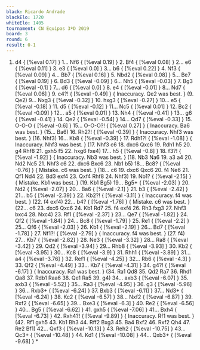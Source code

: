```yaml
---
black: Ricardo Andrade
blackElo: 1720
whiteElo: 1405
tournament: CN Equipas 3ªD 2019
board: 3
round: 6
result: 0-1
---
```


1. d4 { [%eval 0.17] } 1... Nf6 { [%eval 0.19] } 2. Bf4 { [%eval 0.08] } 2... e6 { [%eval 0.11] } 3. e3 { [%eval 0.0] } 3... b6 { [%eval 0.22] } 4. Nf3 { [%eval 0.09] } 4... Bb7 { [%eval 0.16] } 5. Nbd2 { [%eval 0.08] } 5... Be7 { [%eval 0.19] } 6. Bd3 { [%eval -0.09] } 6... Nh5 { [%eval -0.03] } 7. Bg3 { [%eval -0.1] } 7... d6 { [%eval 0.0] } 8. e4 { [%eval -0.01] } 8... Nd7 { [%eval 0.06] } 9. c4?! { [%eval -0.49] } { Inaccuracy. Qe2 was best. } (9. Qe2) 9... Nxg3 { [%eval -0.32] } 10. hxg3 { [%eval -0.27] } 10... e5 { [%eval -0.18] } 11. d5 { [%eval -0.12] } 11... Nc5 { [%eval 0.01] } 12. Bc2 { [%eval -0.09] } 12... a5 { [%eval 0.01] } 13. Nh4 { [%eval -0.41] } 13... g6 { [%eval -0.41] } 14. Qe2 { [%eval -0.54] } 14... Qd7 { [%eval -0.33] } 15. O-O-O { [%eval -0.6] } 15... O-O-O?! { [%eval 0.27] } { Inaccuracy. Ba6 was best. } (15... Ba6) 16. Rh2?! { [%eval -0.39] } { Inaccuracy. Nhf3 was best. } (16. Nhf3) 16... Kb8 { [%eval -0.39] } 17. Rdh1?! { [%eval -1.08] } { Inaccuracy. Nhf3 was best. } (17. Nhf3 c6 18. dxc6 Qxc6 19. Rdh1 h5 20. g4 Rhf8 21. gxh5 f5 22. hxg6 fxe4) 17... h5 { [%eval -0.8] } 18. f3?! { [%eval -1.92] } { Inaccuracy. Nb3 was best. } (18. Nb3 Na6 19. a3 a4 20. Nd2 Nc5 21. Nhf3 c6 22. dxc6 Bxc6 23. Nb1 b5) 18... Bc8? { [%eval -0.76] } { Mistake. c6 was best. } (18... c6 19. dxc6 Qxc6 20. f4 Ne6 21. Qf1 Nd4 22. Bd3 exf4 23. Qxf4 Rhf8 24. Nhf3) 19. Nb1? { [%eval -2.15] } { Mistake. Kb1 was best. } (19. Kb1 Bg5) 19... Bg5+ { [%eval -2.03] } 20. Nd2 { [%eval -2.07] } 20... Ba6 { [%eval -2.1] } 21. b3 { [%eval -2.42] } 21... b5 { [%eval -2.39] } 22. Kb2?! { [%eval -3.11] } { Inaccuracy. f4 was best. } (22. f4 exf4) 22... b4? { [%eval -1.76] } { Mistake. c6 was best. } (22... c6 23. dxc6 Qxc6 24. Kb1 Rd7 25. f4 exf4 26. Rh3 fxg3 27. Nhf3 bxc4 28. Nxc4) 23. Rf1 { [%eval -2.37] } 23... Qe7 { [%eval -1.82] } 24. Qf2 { [%eval -1.84] } 24... Bc8 { [%eval -1.79] } 25. Re1 { [%eval -2.2] } 25... Qf6 { [%eval -2.03] } 26. Kb1 { [%eval -2.19] } 26... Bd7 { [%eval -1.78] } 27. Nf1?! { [%eval -2.79] } { Inaccuracy. f4 was best. } (27. f4) 27... Kb7 { [%eval -2.82] } 28. Ne3 { [%eval -3.32] } 28... Ra8 { [%eval -3.42] } 29. Qd2 { [%eval -3.94] } 29... Rhb8 { [%eval -3.93] } 30. Kb2 { [%eval -3.95] } 30... Kc8 { [%eval -3.9] } 31. Rhh1 { [%eval -3.89] } 31... a4 { [%eval -3.76] } 32. Ref1 { [%eval -4.25] } 32... Rb6 { [%eval -4.3] } 33. Qf2 { [%eval -4.49] } 33... Kb7 { [%eval -4.31] } 34. g4?! { [%eval -6.17] } { Inaccuracy. Ra1 was best. } (34. Ra1 Qd8 35. Qd2 Ra7 36. Rhd1 Qa8 37. Rdb1 Raa6 38. Qe1 Ra5 39. g4) 34... axb3 { [%eval -6.07] } 35. axb3 { [%eval -5.52] } 35... Ra3 { [%eval -4.95] } 36. g3 { [%eval -5.96] } 36... Rxb3+ { [%eval -6.24] } 37. Bxb3 { [%eval -6.11] } 37... Nd3+ { [%eval -6.24] } 38. Kc2 { [%eval -6.57] } 38... Nxf2 { [%eval -6.87] } 39. Rxf2 { [%eval -6.65] } 39... Bxe3 { [%eval -6.3] } 40. Re2 { [%eval -6.56] } 40... Bg5 { [%eval -6.62] } 41. gxh5 { [%eval -7.06] } 41... Bxh4 { [%eval -6.73] } 42. Rxh4?! { [%eval -9.89] } { Inaccuracy. Rf1 was best. } (42. Rf1 gxh5 43. Kb1 Bh3 44. Rff2 Bxg3 45. Ba4 Bxf2 46. Rxf2 Qh4 47. Re2 Bf1) 42... Qxf3 { [%eval -10.13] } 43. Reh2 { [%eval -10.75] } 43... Qc3+ { [%eval -10.48] } 44. Kd1 { [%eval -10.08] } 44... Qxb3+ { [%eval -9.68] } *
